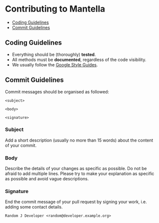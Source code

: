 Contributing to Mantella
========================
- [Coding Guidelines](#coding-guidelines)
- [Commit Guidelines](#commit-guidelines)

<a name="coding-guidelines"></a> Coding Guidelines
---------------------------------------
- Everything should be (thoroughly) **tested**.
- All methods must be **documented**, regardless of the code visibility.
- We usually follow the [Google Style Guides](https://code.google.com/p/google-styleguide/).

<a name="commit-guidelines"></a> Commit Guidelines
---------------------------------------
Commit messages should be organised as followed:
```
<subject>

<body>

<signature>
```

### Subject
Add a short description (usually no more than 15 words) about the content  of your commit.

### Body
Describe the details of your changes as specific as possible. Do not be afraid to add multiple lines. Please try to make your explanation as specific as possible and avoid vague descriptions.

### Signature
End the commit message of your pull request by signing your work, i.e. adding some contact details.

```
Random J Developer <random@developer.example.org>
```
